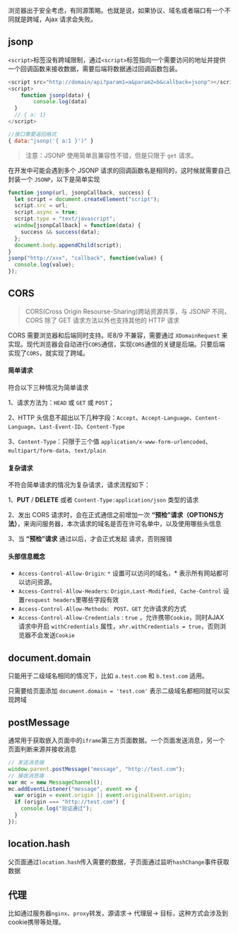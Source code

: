 浏览器出于安全考虑，有同源策略。也就是说，如果协议、域名或者端口有一个不同就是跨域，Ajax 请求会失败。

## jsonp

`<script>`标签没有跨域限制，通过`<script>`标签指向一个需要访问的地址并提供一个回调函数来接收数据，需要后端将数据通过回调函数包装。

```js
<script src="http://domain/api?param1=a&param2=b&callback=jsonp"></script>
<script>
    function jsonp(data) {
    	console.log(data)
  }
  // { a: 1}
</script>

//接口需要返回格式
{ data:"jsonp('{ a:1 }')" }

```

>  注意：JSONP 使用简单且兼容性不错，但是只限于 `get` 请求。

在开发中可能会遇到多个 JSONP 请求的回调函数名是相同的，这时候就需要自己封装一个 `JSONP`，以下是简单实现

```js
function jsonp(url, jsonpCallback, success) {
  let script = document.createElement("script");
  script.src = url;
  script.async = true;
  script.type = "text/javascript";
  window[jsonpCallback] = function(data) {
    success && success(data);
  };
  document.body.appendChild(script);
}
jsonp("http://xxx", "callback", function(value) {
  console.log(value);
});
```

## CORS

> CORS(Cross Origin Resourse-Sharing)跨站资源共享，与 JSONP 不同，CORS 除了 GET 请求方法以外也支持其他的 HTTP 请求

CORS 需要浏览器和后端同时支持。IE8/9 不兼容，需要通过 `XDomainRequest` 来实现。现代浏览器会自动进行`CORS`通信，实现`CORS`通信的关键是后端。只要后端实现了`CORS`，就实现了跨域。

#### 简单请求

符合以下三种情况为简单请求

1、请求方法为：`HEAD` 或 `GET` 或 `POST`；

2、HTTP 头信息不超出以下几种字段：`Accept`、`Accept-Language`、`Content-Language`、`Last-Event-ID`、`Content-Type`

3、`Content-Type`：只限于三个值 `application/x-www-form-urlencoded`、`multipart/form-data`、`text/plain`

#### 复杂请求

不符合简单请求的情况为复杂请求，请求流程如下：

1、**PUT** / **DELETE** 或者 `Content-Type:application/json` 类型的请求

2、发出 CORS 请求时，会在正式通信之前增加一次 **“预检”请求（OPTIONS方法）**，来询问服务器，本次请求的域名是否在许可名单中，以及使用哪些头信息

3、当 **“预检”请求** 通过以后，才会正式发起 请求，否则报错

#### 头部信息概念

- `Access-Control-Allow-Origin`:  `*`    设置可以访问的域名，* 表示所有网站都可以访问资源。
- `Access-Control-Allow-Headers`: `Origin,Last-Modified, Cache-Control`   设置`resquest headers`里哪些字段有效
- `Access-Control-Allow-Methods`: ` POST、GET`   允许请求的方式
- `Access-Control-Allow-Credentials` :  `true` ，允许携带`Cookie`，同时AJAX 请求中开启 `withCredentials` 属性，`xhr.withCredentials = true`，否则浏览器不会发送`Cookie`

## document.domain

只能用于二级域名相同的情况下，比如 `a.test.com` 和 `b.test.com` 适用。

只需要给页面添加 `document.domain = 'test.com'` 表示二级域名都相同就可以实现跨域

## postMessage

通常用于获取嵌入页面中的`iframe`第三方页面数据。一个页面发送消息，另一个页面判断来源并接收消息

```js
// 发送消息端
window.parent.postMessage("message", "http://test.com");
// 接收消息端
var mc = new MessageChannel();
mc.addEventListener("message", event => {
  var origin = event.origin || event.originalEvent.origin;
  if (origin === "http://test.com") {
    console.log("验证通过");
  }
});
```

## location.hash

父页面通过`location.hash`传入需要的数据，子页面通过监听`hashChange`事件获取数据

## 代理

比如通过服务器`nginx`、`proxy`转发，源请求-> 代理层-> 目标，这种方式会涉及到cookie携带等处理。

